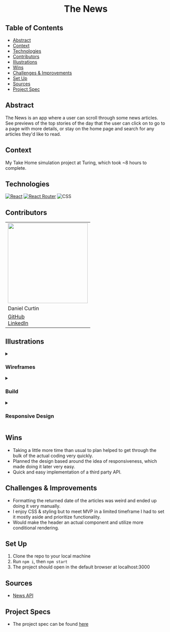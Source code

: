 <h1 align="center">The News</h1>

## Table of Contents
  - [Abstract](#Abstract)
  - [Context](#Context)
  - [Technologies](#Technologies)
  - [Contributors](#Contributors)
  - [Illustrations](#Illustrations)
  - [Wins](#Wins)
  - [Challenges & Improvements](#Challenges-&-Improvements)
  - [Set Up](#Set-Up)
  - [Sources](#Sources)
  - [Project Spec](#Project-Spec)

## Abstract

The News is an app where a user can scroll through some news articles. See previews of the top stories of the day that the user can click on to go to a page with more details, or stay on the home page and search for any articles they'd like to read.

## Context

My Take Home simulation project at Turing, which took ~8 hours to complete.

## Technologies
[![React](https://img.shields.io/badge/React-18.2.0-blue.svg)](https://reactjs.org/)
[![React Router](https://img.shields.io/badge/React%20Router-5.3.0-green.svg)](https://reactrouter.com/)
![CSS](https://img.shields.io/badge/CSS-3-blueviolet.svg)

## Contributors

<table>
  <tr>
    <td><img src="https://avatars.githubusercontent.com/danielcurtin" height=250px></td>
  </tr>
  <tr>
    <td>Daniel Curtin</td>
  </tr>
  <tr>
    <td>
      <a href="https://github.com/danielcurtin">GitHub</a><br>
      <a href="https://www.linkedin.com/in/daniel-curtin-39954a192/">LinkedIn</a>
    </td>
  </tr>
</table>

## Illustrations
<details>
<summary> <h3>Wireframes</h3> </summary>
<br>

![image](https://github.com/danielcurtin/news-th/assets/114776048/e249864e-5710-4609-bc15-cf7341c9ffc4)

![image](https://github.com/danielcurtin/news-th/assets/114776048/5920e0a8-39aa-447d-9812-b1fd1c8b2d64)

![image](https://github.com/danielcurtin/news-th/assets/114776048/8fe6bf9b-4ebe-40f0-a2ed-2b50c93c07ae)

</details>

<details>
<summary> <h3>Build</h3> </summary>
<br>

![image](https://github.com/danielcurtin/news-th/assets/114776048/c4f8356d-f4be-4d10-96f0-b0d6bf26640d)

![image](https://github.com/danielcurtin/news-th/assets/114776048/bd85c167-2926-4a68-b766-eaec197c7a69)

![image](https://github.com/danielcurtin/news-th/assets/114776048/cc670237-e797-4f2f-ae88-bbd014ac7886)

</details>

<details>
<summary> <h3>Responsive Design</h3> </summary>
<br>

![image](https://github.com/danielcurtin/news-th/assets/114776048/e15169f5-1d7d-4e77-af3b-c447921faf6e)

![image](https://github.com/danielcurtin/news-th/assets/114776048/a305f906-c29d-46e6-964e-5d08e0bb0d98)

</details>

## Wins
- Taking a little more time than usual to plan helped to get through the bulk of the actual coding very quickly.
- Planned the design based around the idea of responsiveness, which made doing it later very easy.
- Quick and easy implementation of a third party API.

## Challenges & Improvements
- Formatting the returned date of the articles was weird and ended up doing it very manually.
- I enjoy CSS & styling but to meet MVP in a limited timeframe I had to set it mostly aside and prioritize functionality.
- Would make the header an actual component and utilize more conditional rendering.

## Set Up
1. Clone the repo to your local machine
1. Run `npm i`, then `npm start`
1. The project should open in the default browser at localhost:3000

## Sources
  - [News API](https://newsapi.org/)

## Project Specs
  - The project spec can be found [here](https://mod4.turing.edu/projects/take_home/take_home_fe)
